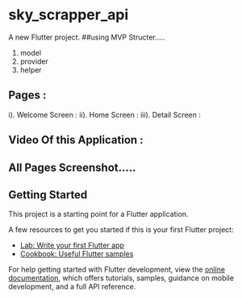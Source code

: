 # sky_scrapper_api

A new Flutter project.
##using MVP Structer.....
1. model
2. provider
3. helper
## Pages :
  i). Welcome Screen : 
  ii). Home Screen :
  iii). Detail Screen :
## Video Of this Application :


## All Pages Screenshot.....


## Getting Started

This project is a starting point for a Flutter application.

A few resources to get you started if this is your first Flutter project:

- [Lab: Write your first Flutter app](https://docs.flutter.dev/get-started/codelab)
- [Cookbook: Useful Flutter samples](https://docs.flutter.dev/cookbook)

For help getting started with Flutter development, view the
[online documentation](https://docs.flutter.dev/), which offers tutorials,
samples, guidance on mobile development, and a full API reference.
